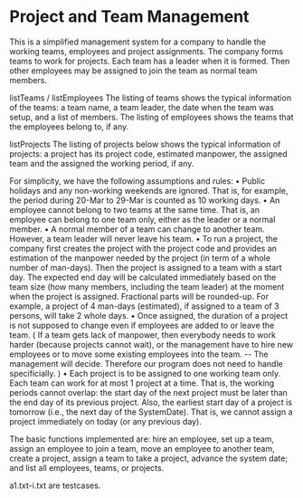 # Project and Team Management
This is a simplified management system for a company to handle the working teams, employees and project assignments.
The company forms teams to work for projects.
Each team has a leader when it is formed. 
Then other employees may be assigned to join the team as normal team members.

listTeams / listEmployees
The listing of teams shows the typical information of the teams: a team name, a team leader, the date when the team was setup, and a list of members. The listing of employees shows the teams that the employees belong to, if any.

listProjects
The listing of projects below shows the typical information of projects: a project has its project code, estimated manpower, the assigned team and the assigned the working period, if any.

For simplicity, we have the following assumptions and rules:
• Public holidays and any non-working weekends are ignored. That is, for example, the period during 20-Mar to 29-Mar is counted as 10 working days.
• An employee cannot belong to two teams at the same time. That is, an employee can belong to one team only, either as the leader or a normal member.
• A normal member of a team can change to another team. However, a team leader will never leave his team.
• To run a project, the company first creates the project with the project code and provides an estimation of the manpower needed by the project (in term of a whole number of man-days).
Then the project is assigned to a team with a start day. The expected end day will be calculated immediately based on the team size (how many members, including the team leader) at the moment when the project is assigned. Fractional parts will be rounded-up. For example, a project of 4 man-days (estimated), if assigned to a team of 3 persons, will take 2 whole days.
• Once assigned, the duration of a project is not supposed to change even if employees are added to or leave the team. ( If a team gets lack of manpower, then everybody needs to work harder (because projects cannot wait), or the management have to hire new employees or to move some existing employees into the team. -- The management will decide. Therefore our program does not need to handle specificially. )
• Each project is to be assigned to one working team only. Each team can work for at most 1 project at a time. That is, the working periods cannot overlap: the start day of the next project must be later than the end day of its previous project.
Also, the earliest start day of a project is tomorrow (i.e., the next day of the SystemDate). That is, we cannot assign a project immediately on today (or any previous day).

The basic functions implemented are: hire an employee, set up a team, assign an employee to join a team, move an employee to another team, create a project, assign a team to take a project, advance the system date; and list all employees, teams, or projects.

a1.txt-i.txt are testcases.
